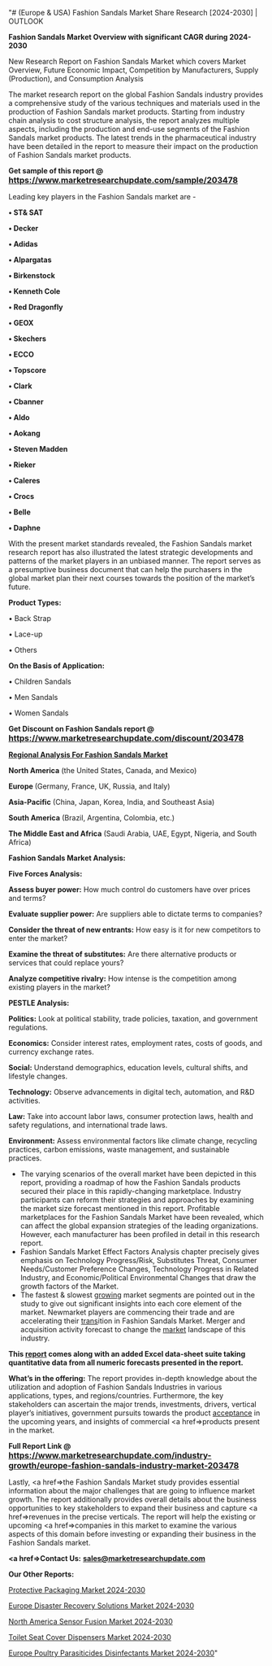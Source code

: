 "# (Europe & USA) Fashion Sandals Market Share Research [2024-2030] | OUTLOOK

<strong>Fashion Sandals Market Overview with significant CAGR during 2024-2030</strong>

New Research Report on Fashion Sandals Market which covers Market Overview, Future Economic Impact, Competition by Manufacturers, Supply (Production), and Consumption Analysis

The market research report on the global Fashion Sandals industry provides a comprehensive study of the various techniques and materials used in the production of Fashion Sandals market products. Starting from industry chain analysis to cost structure analysis, the report analyzes multiple aspects, including the production and end-use segments of the Fashion Sandals market products. The latest trends in the pharmaceutical industry have been detailed in the report to measure their impact on the production of Fashion Sandals market products.

<strong>Get sample of this report @ <a href=https://www.marketresearchupdate.com/sample/203478><font size=3 color=#0000ff>https://www.marketresearchupdate.com/sample/203478</font></a></strong>

Leading key players in the Fashion Sandals market are -

<strong>• ST& SAT

• Decker

• Adidas

• Alpargatas

• Birkenstock

• Kenneth Cole

• Red Dragonfly

• GEOX

• Skechers

• ECCO

• Topscore

• Clark

• Cbanner

• Aldo

• Aokang

• Steven Madden

• Rieker

• Caleres

• Crocs

• Belle

• Daphne</strong>

With the present market standards revealed, the Fashion Sandals market research report has also illustrated the latest strategic developments and patterns of the market players in an unbiased manner. The report serves as a presumptive business document that can help the purchasers in the global market plan their next courses towards the position of the market’s future.

<strong>Product Types:</strong>

• Back Strap

• Lace-up

• Others

<strong>On the Basis of Application:</strong>

• Children Sandals

• Men Sandals

• Women Sandals

<strong>Get Discount on Fashion Sandals report @ <a href=https://www.marketresearchupdate.com/discount/203478><font size=3 color=#0000ff>https://www.marketresearchupdate.com/discount/203478</font></a></strong>

<strong><u><b>Regional Analysis For Fashion Sandals Market</b></u></strong>

<strong><b>North America</b></strong> (the United States, Canada, and Mexico)

<strong><b>Europe </b></strong>(Germany, France, UK, Russia, and Italy)

<strong><b>Asia-Pacific</b></strong> (China, Japan, Korea, India, and Southeast Asia)

<strong><b>South America</b></strong> (Brazil, Argentina, Colombia, etc.)

<strong><b>The Middle East and Africa</b></strong> (Saudi Arabia, UAE, Egypt, Nigeria, and South Africa)

<strong>Fashion Sandals Market Analysis:</strong>

<strong>Five Forces Analysis:</strong>

<strong>Assess buyer power:</strong> How much control do customers have over prices and terms?

<strong>Evaluate supplier power:</strong> Are suppliers able to dictate terms to companies?

<strong>Consider the threat of new entrants:</strong> How easy is it for new competitors to enter the market?

<strong>Examine the threat of substitutes:</strong> Are there alternative products or services that could replace yours?

<strong>Analyze competitive rivalry:</strong> How intense is the competition among existing players in the market?

<strong>PESTLE Analysis:</strong>

<strong>Politics:</strong> Look at political stability, trade policies, taxation, and government regulations.

<strong>Economics:</strong> Consider interest rates, employment rates, costs of goods, and currency exchange rates.

<strong>Social:</strong> Understand demographics, education levels, cultural shifts, and lifestyle changes.

<strong>Technology:</strong> Observe advancements in digital tech, automation, and R&D activities.

<strong>Law:</strong> Take into account labor laws, consumer protection laws, health and safety regulations, and international trade laws.

<strong>Environment:</strong> Assess environmental factors like climate change, recycling practices, carbon emissions, waste management, and sustainable practices.

<ul>
  <li>The varying scenarios of the overall market have been depicted in this report, providing a roadmap of how the Fashion Sandals products secured their place in this rapidly-changing marketplace. Industry participants can reform their strategies and approaches by examining the market size forecast mentioned in this report. Profitable marketplaces for the Fashion Sandals Market have been revealed, which can affect the global expansion strategies of the leading organizations. However, each manufacturer has been profiled in detail in this research report.</li>
  <li>Fashion Sandals Market Effect Factors Analysis chapter precisely gives emphasis on Technology Progress/Risk, Substitutes Threat, Consumer Needs/Customer Preference Changes, Technology Progress in Related Industry, and Economic/Political Environmental Changes that draw the growth factors of the Market.</li>
  <li>The fastest &amp; slowest <a href=ASDF991299>growing</a> market segments are pointed out in the study to give out significant insights into each core element of the market. Newmarket players are commencing their trade and are accelerating their <a href=>trans</a>ition in Fashion Sandals Market. Merger and acquisition activity forecast to change the <a href=>market</a> landscape of this industry.</li>
</ul>
<strong>This <a href=>report</a> comes along with an added Excel data-sheet suite taking quantitative data from all numeric forecasts presented in the report.</strong>

<strong>What’s in the offering:</strong> The report provides in-depth knowledge about the utilization and adoption of Fashion Sandals Industries in various applications, types, and regions/countries. Furthermore, the key stakeholders can ascertain the major trends, investments, drivers, vertical player’s initiatives, government pursuits towards the product <a href=ASDF881288>acceptance</a> in the upcoming years, and insights of commercial <a href=>products</a> present in the market.

<strong>Full Report Link @ <a href=https://www.marketresearchupdate.com/industry-growth/europe-fashion-sandals-industry-market-203478><font size=3 color=#0000ff>https://www.marketresearchupdate.com/industry-growth/europe-fashion-sandals-industry-market-203478</font></a></strong>

Lastly, <a href=>the</a> Fashion Sandals Market study provides essential information about the major challenges that are going to influence market growth. The report additionally provides overall details about the business opportunities to key stakeholders to expand their business and capture <a href=>revenues</a> in the precise verticals. The report will help the existing or upcoming <a href=>companies</a> in this market to examine the various aspects of this domain before investing or expanding their business in the Fashion Sandals market.

<strong><a href=><strong>Contact Us:</strong></a></strong>
<strong>sales@marketresearchupdate.com</strong>

<strong>Our Other Reports:</strong>

<a href=https://www.linkedin.com/pulse/protective-packaging-market-trends-2023-key>Protective Packaging Market 2024-2030</a>

<a href=https://www.linkedin.com/pulse/europe-disaster-recovery-solutions-market-size-future>Europe Disaster Recovery Solutions Market 2024-2030</a>

<a href=https://www.linkedin.com/pulse/north-america-sensor-fusion-market-size-production>North America Sensor Fusion Market 2024-2030</a>

<a href=https://www.linkedin.com/pulse/toilet-seat-cover-dispensers-market-future-scope-wnmgf/>Toilet Seat Cover Dispensers Market 2024-2030</a>

<a href=https://www.linkedin.com/pulse/europe-poultry-parasiticides-disinfectants-market-nituf/>Europe Poultry Parasiticides Disinfectants Market 2024-2030</a>"
